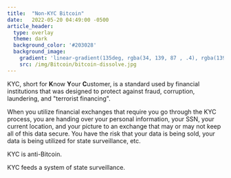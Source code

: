 ```yaml
---
title:  "Non-KYC Bitcoin"
date:   2022-05-20 04:49:00 -0500
article_header:
  type: overlay
  theme: dark
  background_color: '#203028'
  background_image:
    gradient: 'linear-gradient(135deg, rgba(34, 139, 87 , .4), rgba(139, 34, 139, .4))'
    src: /img/Bitcoin/bitcoin-dissolve.jpg
---
```


KYC, short for **K**now **Y**our **C**ustomer, is a standard used by financial institutions that was designed to protect against fraud, corruption, laundering, and "terrorist financing".

When you utilize financial exchanges that require you go through the KYC process, you are handing over your personal information, your SSN, your current location, and your picture to an exchange that may or may not keep all of this data secure. You have the risk that your data is being sold, your data is being utilized for state surveillance, etc.

KYC is anti-Bitcoin.

KYC feeds a system of state surveillance.
